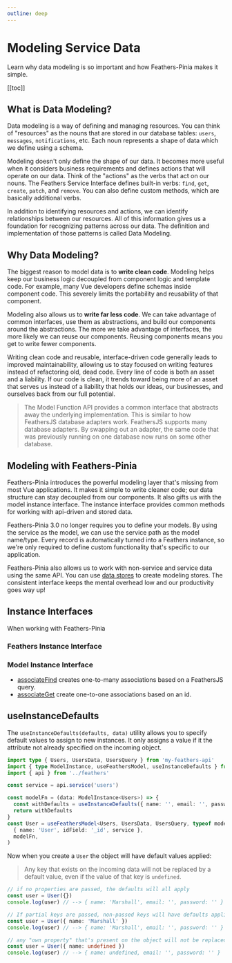 ```yaml
---
outline: deep
---
```


<script setup>
import Badge from '../components/Badge.vue'
import BlockQuote from '../components/BlockQuote.vue'
</script>

# Modeling Service Data

Learn why data modeling is so important and how Feathers-Pinia makes it simple.

[[toc]]

## What is Data Modeling?

Data modeling is a way of defining and managing resources. You can think of "resources" as the nouns that are stored in
our database tables: `users`, `messages`, `notifications`, etc. Each noun represents a shape of data which we define
using a schema.

Modeling doesn't only define the shape of our data. It becomes more useful when it considers business requirements and
defines actions that will operate on our data. Think of the "actions" as the verbs that act on our nouns. The Feathers
Service Interface defines built-in verbs: `find`, `get`, `create`, `patch`, and `remove`. You can also define custom
methods, which are basically additional verbs.

In addition to identifying resources and actions, we can identify relationships between our resources. All of this
information gives us a foundation for recognizing patterns across our data. The definition and implementation of those
patterns is called Data Modeling.

## Why Data Modeling?

The biggest reason to model data is to **write clean code**. Modeling helps keep our business logic decoupled from
component logic and template code. For example, many Vue developers define schemas inside component code. This severely
limits the portability and reusability of that component.

Modeling also allows us to **write far less code**. We can take advantage of common interfaces, use them as abstractions,
and build our components around the abstractions. The more we take advantage of interfaces, the more likely we can reuse
our components. Reusing components means you get to write fewer components.

Writing clean code and reusable, interface-driven code generally leads to improved maintainability, allowing us to stay
focused on writing features instead of refactoring old, dead code. Every line of code is both an asset and a liability.
If our code is clean, it trends toward being more of an asset that serves us instead of a liability that holds our
ideas, our businesses, and ourselves back from our full potential.

<BlockQuote label="The Power of Interfaces">

The Model Function API provides a common interface that abstracts away the underlying implementation. This is similar
to how FeathersJS database adapters work. FeathersJS supports many database adapters. By swapping out an adapter, the
same code that was previously running on one database now runs on some other database.

</BlockQuote>

## Modeling with Feathers-Pinia

Feathers-Pinia introduces the powerful modeling layer that's missing from most Vue applications. It makes it simple to
write cleaner code; our data structure can stay decoupled from our components. It also gifts us with the model instance
interface. The instance interface provides common methods for working with api-driven and stored data.

Feathers-Pinia 3.0 no longer requires you to define your models. By using the service as the model, we can use the
service path as the model name/type. Every record is automatically turned into a Feathers instance, so we're only
required to define custom functionality that's specific to our application.

Feathers-Pinia also allows us to work with non-service and service data using the same API. You can use
[data stores](guide/use-data-store) to create modeling stores. The consistent interface keeps the mental overhead low
and our productivity goes way up!

## Instance Interfaces

When working with Feathers-Pinia

### Feathers Instance Interface

### Model Instance Interface

- [associateFind](/guide/associate-find) creates one-to-many associations based on a FeathersJS query.
- [associateGet](/guide/associate-get) create one-to-one associations based on an id.

## useInstanceDefaults

The `useInstanceDefaults(defaults, data)` utility allows you to specify default values to assign to new instances. It
only assigns a value if it the attribute not already specified on the incoming object.

```ts
import type { Users, UsersData, UsersQuery } from 'my-feathers-api'
import { type ModelInstance, useFeathersModel, useInstanceDefaults } from 'feathers-pinia'
import { api } from '../feathers'

const service = api.service('users')

const modelFn = (data: ModelInstance<Users>) => {
  const withDefaults = useInstanceDefaults({ name: '', email: '', password: '' }, data)
  return withDefaults
}
const User = useFeathersModel<Users, UsersData, UsersQuery, typeof modelFn>(
  { name: 'User', idField: '_id', service },
  modelFn,
)
```

Now when you create a `User` the object will have default values applied:

<BlockQuote label="note" type="warning">

Any key that exists on the incoming data will not be replaced by a default value, even if the value of that key is
`undefined`.

</BlockQuote>

```ts
// if no properties are passed, the defaults will all apply
const user = User({})
console.log(user) // --> { name: 'Marshall', email: '', password: '' }

// If partial keys are passed, non-passed keys will have defaults applied.
const user = User({ name: 'Marshall' })
console.log(user) // --> { name: 'Marshall', email: '', password: '' }

// any "own property" that's present on the object will not be replaced by a default value, even `undefined` values.
const user = User({ name: undefined })
console.log(user) // --> { name: undefined, email: '', password: '' }
```
